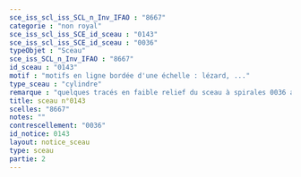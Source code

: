 ```yaml
---
sce_iss_scl_iss_SCL_n_Inv_IFAO : "8667"
categorie : "non royal"
sce_iss_scl_iss_SCE_id_sceau : "0143"
sce_iss_scl_iss_SCE_id_sceau : "0036"
typeObjet : "Sceau"
sce_iss_SCL_n_Inv_IFAO : "8667"
id_sceau : "0143"
motif : "motifs en ligne bordée d'une échelle : lézard, ..."
type_sceau : "cylindre"
remarque : "quelques tracés en faible relief du sceau à spirales 0036 affleurent sous le sceau 00143."
title: sceau n°0143
scelles: "8667"
notes: ""
contrescellement: "0036"
id_notice: 0143
layout: notice_sceau
type: sceau
partie: 2
---
```

